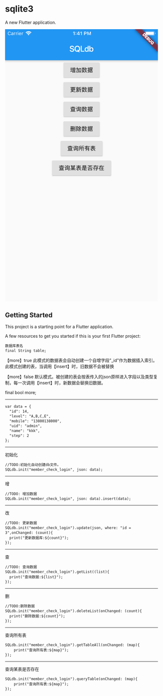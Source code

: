 # sqlite3

A new Flutter application.

![](https://github.com/MuZiLee/SQLdb/blob/master/sqldb/images/SimulatorScreenShot2.png?raw=true)


## Getting Started

This project is a starting point for a Flutter application.

A few resources to get you started if this is your first Flutter project:

    数据库表名
    final String table;


【more】true 此模式的数据表会自动创建一个自增字段"_id"作为数据插入索引。此模式创建的表，当调用【insert】时，旧数据不会被替换

【more】false 默认模式。被创建的表会按表传入的json原样进入字段以及类型复制，每一次调用【insert】时，新数据会替换旧数据。

final bool   more;

-------

    var data = {
      "id": 14,
      "level": "A,B,C,E",
      "mobile": "13800138000",
      "uid": "admin",
      "name": "kkk",
      "step": 2
    };
    
-------
初始化

    //TODO:初始化自动创建db文件。
    SQLdb.init("member_check_login", json: data);


-------
增

    //TODO: 增加数据
    SQLdb.init("member_check_login", json: data).insert(data);


-------
改

    //TODO: 更新数据
    SQLdb.init("member_check_login").update(json, where: "id = 3",onChanged: (count){
      print("更新数据库:${count}");
    });


-------
查

    //TODO: 查询数据
    SQLdb.init("member_check_login").getList((list){
      print("查询数据:${list}");
    });
                    
       
       
-------
删
                    
    //TODO:删除数据
    SQLdb.init("member_check_login").deleteList(onChanged: (count){
      print("删除数据:${count}");
    });

-------
查询所有表

    SQLdb.init("member_check_login").getTableAll(onChanged: (map){
        print("查询所有表:${map}");
    });
    
-------
查询某表是否存在

    SQLdb.init("member_check_login").queryTable(onChanged: (map){
        print("查询所有表:${map}");
    });
